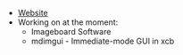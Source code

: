 * [Website](https://marttcw.github.io/)
* Working on at the moment:
  * Imageboard Software
  * mdimgui - Immediate-mode GUI in xcb
